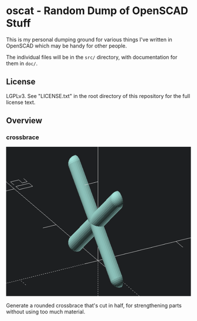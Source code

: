 oscat - Random Dump of OpenSCAD Stuff
=====================================

This is my personal dumping ground for various things I've written in OpenSCAD which may be handy
for other people.

The individual files will be in the `src/` directory, with documentation for them in `doc/`.


License
-------

LGPLv3. See "LICENSE.txt" in the root directory of this repository for the full license text.


Overview
--------

### crossbrace

![crossbrace example](doc/img/crossbrace.png)

Generate a rounded crossbrace that's cut in half, for strengthening parts without using too much
material.
